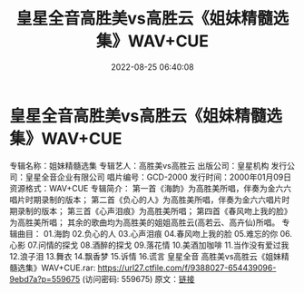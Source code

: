 ﻿---
title: 皇星全音高胜美vs高胜云《姐妹精髓选集》WAV+CUE
date: 2022-08-25 06:40:08
categories: WAV车载音乐、镜像
tags: 华语中文
---
# 皇星全音高胜美vs高胜云《姐妹精髓选集》WAV+CUE

专辑名称：姐妹精髓选集
专辑艺人：高胜美vs高胜云
出版公司：皇星机构
发行公司：皇星全音企业有限公司
唱片编号：GCD-2000
发行时间：2000年01月09日
资源格式：WAV+CUE
专辑简介：
第一首《海韵》为高胜美所唱，伴奏为金六六唱片时期录制的版本；
第二首《负心的人》为高胜美所唱，伴奏为金六六唱片时期录制的版本；
第三首《心声泪痕》为高胜美所唱；
第四首《春风吻上我的脸》为高胜美所唱；
其余的歌曲均为高胜美的姐姐高胜云(高若云、高卉仙)所唱。
专辑曲目：
01.海韵
02.负心的人
03.心声泪痕
04.春风吻上我的脸
05.难忘的你
06.心影
07.问情的探戈
08.酒醉的探戈
09.落花情
10.美酒加咖啡
11.当作没有爱过我
12.浪子泪
13.舞衣
14.飘香梦
15.诉情
16.谎言
皇星全音 高胜美vs高胜云《姐妹精髓选集》WAV+CUE.rar: https://url27.ctfile.com/f/9388027-654439096-9ebd7a?p=559675
(访问密码: 559675)
原文：[链接](https://blog.sina.com.cn/s/blog_1647c7e7601030z1e.html)